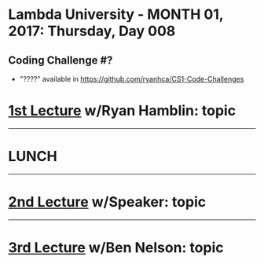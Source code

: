 # Lambda University - MONTH 01, 2017: Thursday, Day 008
## Coding Challenge #?
- "????" available in https://github.com/ryanhca/CS1-Code-Challenges

# [1st Lecture](URL) w/Ryan Hamblin: topic

***
# LUNCH
***

# [2nd Lecture](URL) w/Speaker: topic

***

# [3rd Lecture](URL) w/Ben Nelson: topic
